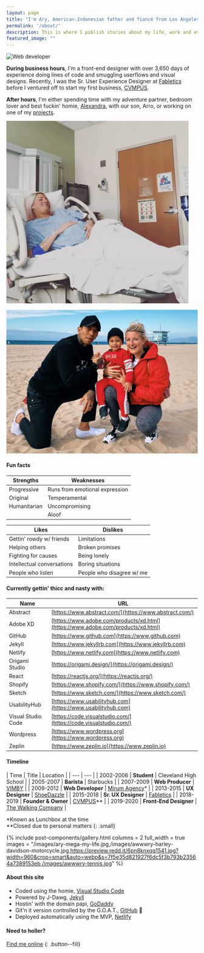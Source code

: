 ```yaml
---
layout: page
title: "I'm Ary, American-Indonesian father and fiancé from Los Angeles, California."
permalink: '/about/'
description: This is where I publish stories about my life, work and everything in between as a designer and developer.
featured_image: ""
---
```


![Web developer](https://media.giphy.com/media/gG6OcTSRWaSis/giphy.gif)

**During business hours**, I'm a front-end designer with over 3,650 days of experience doing lines of code and smuggling userflows and visual designs. Recently, I was the Sr. User Experience Designer at [Fabletics][url-fabletics] before I ventured off to start my first business, [CVMPUS][url-cvmpus].

**After hours**, I'm either spending time with my adventure partner, bedroom lover and best fuckin' homie, [Alexandra][url-alexandra], with our son, Arro, or working on one of my [projects][url-side-projects].

![@AWWWRY horsing around in hospital](/images/awwwry-horsing-around-hospital.gif)

![My family](/images/awwwry-family.jpg)

#### Fun facts

| Strengths | Weaknesses |
| --- | --- |
| Progressive | Runs from emotional expression |
| Original | Temperamental |
| Humanitarian | Uncompromising |
|  | Aloof |

| Likes | Dislikes |
| --- | --- |
| Gettin' rowdy w/ friends | Limitations |
| Helping others | Broken promises |
| Fighting for causes | Being lonely |
| Intellectual conversations | Boring situations |
| People who listen | People who disagree w/ me |

#### Currently gettin' thicc and nasty with:

| Name | URL |
| --- | --- |
| Abstract | [https://www.abstract.com/](https://www.abstract.com/) |
| Adobe XD | [https://www.adobe.com/products/xd.html](https://www.adobe.com/products/xd.html) |
| GitHub | [https://www.github.com](https://www.github.com) |
| Jekyll | [https://www.jekyllrb.com](https://www.jekyllrb.com) |
| Netlify | [https://www.netlify.com](https://www.netlify.com) |
| Origami Studio | [https://origami.design/](https://origami.design/) |
| React | [https://reactjs.org/](https://reactjs.org/)
| Shopify | [https://www.shopify.com/](https://www.shopify.com/)
| Sketch | [https://www.sketch.com/](https://www.sketch.com/)
| UsabilityHub | [https://www.usabilityhub.com](https://www.usabilityhub.com) |
| Visual Studio Code | [https://code.visualstudio.com/](https://code.visualstudio.com/) |
| Wordpress | [https://www.wordpress.org](https://www.wordpress.org) |
| Zeplin | [https://www.zeplin.io](https://www.zeplin.io) |

#### Timeline

| Time | Title | Location |
| --- | --- |
| 2002-2006 | **Student** | Cleveland High School |
| 2005-2007 | **Barista** | Starbucks |
| 2007-2009 | **Web Producer** | [VIMBY][url-vimby] |
| 2009-2012 | **Web Developer** | [Mirum Agency][url-mirum]* |
| 2013-2015 | **UX Designer** | [ShoeDazzle][url-shoedazzle] |
| 2015-2018 | **Sr. UX Designer** | [Fabletics][url-fabletics] |
| 2018-2019 | **Founder & Owner** | [CVMPUS][url-cvmpus]** |
| 2019-2020 | **Front-End Designer** | [The Walking Company][url-the-walking-company] |

*Known as Lunchbox at the time  
**Closed due to personal matters
{: .small}

{% include post-components/gallery.html
	columns = 2
	full_width = true
	images = "/images/ary-mega-my-life.jpg,/images/awwwry-harley-davidson-motorcycle.jpg,https://preview.redd.it/6pn8knxqq1541.jpg?width=960&crop=smart&auto=webp&s=7f5e35d821927f6dc5f3b793b23564a7389153eb,/images/awwwry-tennis.jpg"
%}

#### About this site

- Coded using the homie, [Visual Studio Code][url-vsc]
- Powered by J-Dawg, [Jekyll][url-jekyll]
- Hostin' with the domain papi, [GoDaddy][url-godaddy]
- Git'n it version controlled by the G.O.A.T., [GitHub][url-github] 🐐
- Deployed automatically using the MVP, [Netlify][url-netlify]

#### Need to holler?
[Find me online](https://www.google.com/search?sxsrf=ALeKk00IwGUmQE9Y-hJSstVeLIrysRnptg%3A1583135503972&source=hp&ei=D7tcXv-NOdb3-gSCz4CIBA&q=awwwry&oq=awwwry&gs_l=psy-ab.3..35i39l2j0i10l8.406.1256..1343...1.0..0.159.467.4j1......0....1..gws-wiz.......0i131j0.P6nl9yRwUrA&ved=0ahUKEwi_0d-qp_vnAhXWu54KHYInAEEQ4dUDCAc&uact=5)
{: .button--fill}

[url-vsc]: https://code.visualstudio.com/
[url-jekyll]: https://jekyllrb.com/
[url-godaddy]: https://www.godaddy.com/
[url-github]: https://github.com/
[url-netlify]: https://www.netlify.com/
[url-instagram]: https://www.instagram.com/awwwry
[url-email]: mailto:arymega@gmail.com
[url-github]: https://www.github.com/awwwry
[url-instagram]: https://www.github.com/awwwry
[url-linkedin]: https://www.linkedin.com/in/awwwry
[url-reddit]: https://www.reddit.com/u/awwwry
[url-spotify]: https://open.spotify.com/playlist/0hvGuO3GFmX3zNWxaK17sZ
[url-twitter]: https://www.twitter.com/awwwry
[url-vimby]: https://vimby.com
[url-mirum]: https://www.mirumagency.com/en/home
[url-shoedazzle]: /project/techstyle-fashion-group
[url-fabletics]: /project/techstyle-fashion-group
[url-the-walking-company]: /project/the-walking-company
[url-candy]: /blog/side-project-candy
[url-cvmpus]: /blog/side-project-cvmpus
[url-ary-mega]: http://arymega.com
[url-linkedin]: https://www.linkedin.com/in/awwwry
[url-vans]: https://www.vans.com
[url-mozilla]: https://www.mozilla.org/en-US/
[url-alexandra]: https://www.instagram.com/alexandralambros/
[url-side-projects]: /project/side-projects/